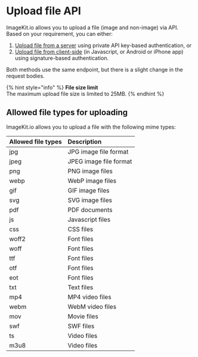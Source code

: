 # Upload file API

ImageKit.io allows you to upload a file \(image and non-image\) via API. Based on your requirement, you can either:

1. [Upload file from a server](server-side-file-upload.md) using private API key-based authentication, or
2. [Upload file from client-side](client-side-file-upload.md) \(in Javascript, or Android or iPhone app\) using signature-based authentication.

Both methods use the same endpoint, but there is a slight change in the request bodies.

{% hint style="info" %}
**File size limit**  
The maximum upload file size is limited to 25MB.
{% endhint %}

## Allowed file types for uploading

ImageKit.io allows you to upload a file with the following mime types:

| Allowed file types | Description |
| :--- | :--- |
| jpg | JPG image file format |
| jpeg | JPEG image file format |
| png | PNG image files |
| webp | WebP image files |
| gif | GIF image files |
| svg | SVG image files |
| pdf | PDF documents |
| js | Javascript files |
| css | CSS files |
| woff2 | Font files |
| woff | Font files |
| ttf | Font files |
| otf | Font files |
| eot | Font files |
| txt | Text files |
| mp4 | MP4 video files |
| webm | WebM video files |
| mov | Movie files |
| swf | SWF files |
| ts | Video files |
| m3u8 | Video files |

